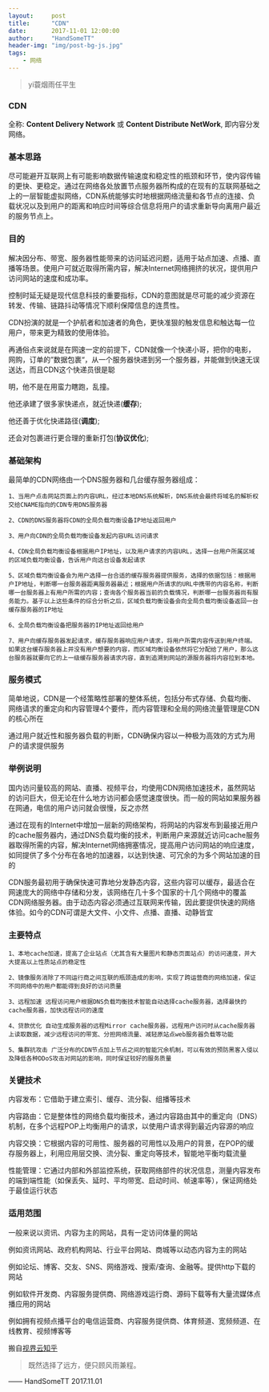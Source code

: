 ```yaml
---
layout:     post
title:      "CDN"
date:       2017-11-01 12:00:00
author:     "HandSomeTT"
header-img: "img/post-bg-js.jpg"
tags:
    - 网络
---
```


>yi蓑烟雨任平生




### CDN

全称: **Content Delivery Network** 或 **Content Distribute NetWork**, 即内容分发网络。


### 基本思路

尽可能避开互联网上有可能影响数据传输速度和稳定性的瓶颈和环节，使内容传输的更快、更稳定。通过在网络各处放置节点服务器所构成的在现有的互联网基础之上的一层智能虚拟网络，CDN系统能够实时地根据网络流量和各节点的连接、负载状况以及到用户的距离和响应时间等综合信息将用户的请求重新导向离用户最近的服务节点上。


### 目的

解决因分布、带宽、服务器性能带来的访问延迟问题，适用于站点加速、点播、直播等场景。使用户可就近取得所需内容，解决Internet网络拥挤的状况，提供用户访问网站的速度和成功率。

控制时延无疑是现代信息科技的重要指标，CDN的意图就是尽可能的减少资源在转发、传输、链路抖动等情况下顺利保障信息的连贯性。

CDN扮演的就是一个护航者和加速者的角色，更快准狠的触发信息和触达每一位用户，带来更为精致的使用体验。

再通俗点来说就是在网速一定的前提下，CDN就像一个快递小哥，把你的电影，网购，订单的”数据包裹“，从一个服务器快递到另一个服务器，并能做到快速无误送达，而且CDN这个快递员很是聪

明，他不是在用蛮力瞎跑，乱撞。

他还承建了很多家快递点，就近快递(**缓存**);

他还善于优化快递路径(**调度**);

还会对包裹进行更合理的重新打包(**协议优化**);


### 基础架构

最简单的CDN网络由一个DNS服务器和几台缓存服务器组成：
    
    1、当用户点击网站页面上的内容URL，经过本地DNS系统解析，DNS系统会最终将域名的解析权交给CNAME指向的CDN专用DNS服务器

    2、CDN的DNS服务器将CDN的全局负载均衡设备IP地址返回用户

    3、用户向CDN的全局负载均衡设备发起内容URL访问请求

    4、CDN全局负载均衡设备根据用户IP地址，以及用户请求的内容URL，选择一台用户所属区域的区域负载均衡设备，告诉用户向这台设备发起请求

    5、区域负载均衡设备会为用户选择一台合适的缓存服务器提供服务，选择的依据包括：根据用户IP地址，判断哪一台服务器距离服务器最近；根据用户所请求的URL中携带的内容名称，判断哪一台服务器上有用户所需的内容；查询各个服务器当前的负载情况，判断哪一台服务器尚有服务能力。基于以上这些条件的综合分析之后，区域负载均衡设备会向全局负载均衡设备返回一台缓存服务器的IP地址

    6、全局负载均衡设备把服务器的IP地址返回给用户

    7、用户向缓存服务器发起请求，缓存服务器响应用户请求，将用户所需内容传送到用户终端。如果这台缓存服务器上并没有用户想要的内容，而区域均衡设备依然将它分配给了用户，那么这台服务器就要向它的上一级缓存服务器请求内容，直到追溯到网站的源服务器将内容拉到本地。


### 服务模式

简单地说，CDN是一个经策略性部署的整体系统，包括分布式存储、负载均衡、网络请求的重定向和内容管理4个要件，而内容管理和全局的网络流量管理是CDN的核心所在

通过用户就近性和服务器负载的判断，CDN确保内容以一种极为高效的方式为用户的请求提供服务


### 举例说明

国内访问量较高的网站、直播、视频平台，均使用CDN网络加速技术，虽然网站的访问巨大，但无论在什么地方访问都会感觉速度很快。而一般的网站如果服务器在网通，电信的用户访问就会很慢，反之亦然

通过在现有的Internet中增加一层新的网络架构，将网站的内容发布到最接近用户的cache服务器内，通过DNS负载均衡的技术，判断用户来源就近访问cache服务器取得所需的内容，解决Internet网络拥塞情况，提高用户访问网站的响应速度，如同提供了多个分布在各地的加速器，以达到快速、可冗余的为多个网站加速的目的

CDN服务最初用于确保快速可靠地分发静态内容，这些内容可以缓存，最适合在网速庞大的网络中存储和分发，该网络在几十多个国家的十几个网络中的覆盖CDN网络服务器。由于动态内容必须通过互联网来传输，因此要提供快速的网络体验。如今的CDN可谓是大文件、小文件、点播、直播、动静皆宜


### 主要特点


    1、本地cache加速，提高了企业站点（尤其含有大量图片和静态页面站点）的访问速度，并大大提高以上性质站点的稳定性

    2、镜像服务消除了不同运行商之间互联的瓶颈造成的影响，实现了跨运营商的网络加速，保证不同网络中的用户都能得到良好的访问质量

    3、远程加速 远程访问用户根据DNS负载均衡技术智能自动选择cache服务器，选择最快的cache服务器，加快远程访问的速度

    4、贷款优化 自动生成服务器的远程Mirror cache服务器，远程用户访问时从cache服务器上读取数据，减少远程访问的带宽、分担网络流量、减轻原站点web服务器负载等功能

    5、集群抗攻击 广泛分布的CDN节点加上节点之间的智能冗余机制，可以有效的预防黑客入侵以及降低各种DDoS攻击对网站的影响，同时保证较好的服务质量


### 关键技术

内容发布：它借助于建立索引、缓存、流分裂、组播等技术

内容路由：它是整体性的网络负载均衡技术，通过内容路由其中的重定向（DNS）机制，在多个远程POP上均衡用户的请求，以使用户请求得到最近内容源的响应

内容交换：它根据内容的可用性、服务器的可用性以及用户的背景，在POP的缓存服务器上，利用应用层交换、流分裂、重定向等技术，智能地平衡均载流量

性能管理：它通过内部和外部监控系统，获取网络部件的状况信息，测量内容发布的端到端性能（如保丢失、延时、平均带宽、启动时间、帧速率等），保证网络处于最佳运行状态


### 适用范围

一般来说以资讯、内容为主的网站，具有一定访问体量的网站

例如资讯网站、政府机构网站、行业平台网站、商城等以动态内容为主的网站

例如论坛、博客、交友、SNS、网络游戏、搜索/查询、金融等。提供http下载的网站

例如软件开发商、内容服务提供商、网络游戏运行商、源码下载等有大量流媒体点播应用的网站

例如拥有视频点播平台的电信运营商、内容服务提供商、体育频道、宽频频道、在线教育、视频博客等



搬自[视界云知乎](https://www.zhihu.com/question/37353035/answer/175217812)





>既然选择了远方，便只顾风雨兼程。

—— HandSomeTT 2017.11.01


